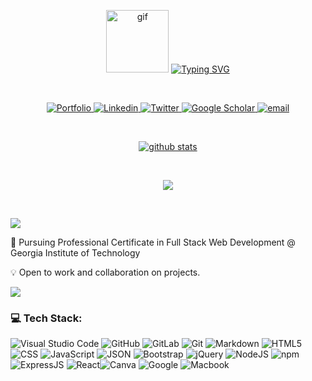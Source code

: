 <p align="center">
    <img src="https://media.giphy.com/media/IWiAPmq1HS9QZRu8PT/giphy-downsized-large.gif" width="100px" height="100px" alt="gif" />
    <a href="https://git.io/typing-svg"><img src="https://readme-typing-svg.demolab.com?font=Kalam&weight=300&size=22&duration=3000&pause=100&color=F069C2&center=true&vCenter=true&multiline=true&repeat=false&width=500&height=100&lines=Larissa+Guilherme;Software+Engineer+%7C%7C+Full+Stack+Web+Dev;Student+at+Georgia+Institute+of+Technology" alt="Typing SVG" /></a>
</p>

<br>

<p align="center">
<a href="https://larigens.github.io/lari-gui/" target="_blank">
    <img src="https://img.shields.io/badge/my_portfolio-000?style=flat&logo=ko-fi&logoColor=white" alt="Portfolio" />
</a>  
<a href="https://https://linkedin.com/in/lari-gui/" target="_blank">
    <img src="https://img.shields.io/badge/LinkedIn-%230077B5.svg?logo=linkedin&logoColor=white" alt="Linkedin" />
</a>
<a href="https://twitter.com/@coffeebr_eak" target="_blank">
    <img src="https://img.shields.io/badge/Twitter-%231DA1F2.svg?logo=Twitter&logoColor=white" alt="Twitter" />
</a>  
<a href="https://scholar.google.com/citations?hl=en&user=lje994IAAAAJ" target="_blank">
    <img src="https://img.shields.io/badge/Scholar-100000?&logo=GoogleScholar&logoColor=white" alt="Google Scholar" />
</a>
<a href="mailto:larigens@gmail.com">
    <img src="https://img.shields.io/badge/-Email-red?style=flat-square&logo=gmail&logoColor=white" alt="email" />
</a>
</p>
<br>

<p align="center">
<a href="https://tuhinpal.github.io/readme-stats-github/">
    <img src="https://github-stats-alpha.vercel.app/api?username=larigens" alt="github stats" />
</a>
</p>                                                                                           
<br>
   
<p align="center">
<a href="https://visitcount.itsvg.in">
  <img src="https://visitcount.itsvg.in/api?id=larigens&label=Profile%20Views&color=10&icon=8&pretty=true" />
</a>                                                                                         
</p>                                                                                          
<br>                                                                                        
                                                                               
![](https://github-readme-stats.vercel.app/api/top-langs/?username=larigens&theme=jolly&hide_border=true&include_all_commits=true&count_private=true&layout=compact)
                                                                                             
<p align="center">

📖 Pursuing Professional Certificate in Full Stack Web Development @ Georgia Institute of Technology

💡 Open to work and collaboration on projects.
                                                                                             
</p>

[![](https://visitcount.itsvg.in/api?id=larigens&label=Profile%20Views&color=10&icon=8&pretty=true)](https://visitcount.itsvg.in)

### 💻 Tech Stack:
![Visual Studio Code](https://img.shields.io/badge/Visual%20Studio%20Code-0078d7.svg?style=plastic&logo=visual-studio-code&logoColor=white) ![GitHub](https://img.shields.io/badge/github-%23121011.svg?style=plastic&logo=github&logoColor=white) ![GitLab](https://img.shields.io/badge/gitlab-%23E34F26.svg?style=plastic&logo=gitlab&logoColor=white) ![Git](https://img.shields.io/badge/git-%23F05033.svg?style=plastic&logo=git&logoColor=white) ![Markdown](https://img.shields.io/badge/markdown-%23000000.svg?style=plastic&logo=markdown&logoColor=white) ![HTML5](https://img.shields.io/badge/html5-%23E34F26.svg?style=plastic&logo=html5&logoColor=white) ![CSS](https://img.shields.io/badge/CSS-239120?&style=plastic&logo=css3&logoColor=white) ![JavaScript](https://img.shields.io/badge/javascript-%23323330.svg?style=plastic&logo=javascript&logoColor=%23F7DF1E) ![JSON](https://img.shields.io/badge/json-%23121011.svg?style=plastic&logo=json&logoColor=%23F7DF1E) ![Bootstrap](https://img.shields.io/badge/bootstrap-%23563D7C.svg?style=plastic&logo=bootstrap&logoColor=white) ![jQuery](https://img.shields.io/badge/jquery-%230769AD.svg?style=plastic&logo=jquery&logoColor=white) ![NodeJS](https://img.shields.io/badge/node.js-6DA55F?style=plastic&logo=node.js&logoColor=white) ![npm](https://img.shields.io/badge/npm-B71C1C?style=plastic&logo=npm&logoColor=white)  ![ExpressJS](https://img.shields.io/badge/express.js-6DA55F?style=plastic&logo=express.js&logoColor=white) ![React](https://img.shields.io/badge/react-%2320232a.svg?style=plastic&logo=react&logoColor=%2361DAFB)![Canva](https://img.shields.io/badge/Canva-%2300C4CC.svg?style=plastic&logo=Canva&logoColor=white)  ![Google](https://img.shields.io/badge/google-%234285F4.svg?style=plastic&logo=google&logoColor=white)  ![Macbook](https://img.shields.io/badge/mac%20os-000000?style=plastic&logo=apple&logoColor=white) 
